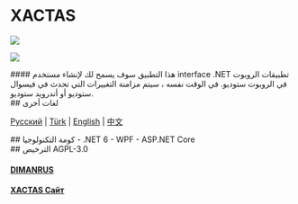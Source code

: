 # XACTAS
![](https://xactas.dimanrus.ru/images/Xactas.png)

![](https://visitor-badge.glitch.me/badge?page_id=dimanrus.xactas)

<div dit="rtl">
#### هذا التطبيق سوف يسمح لك لإنشاء مستخدم interface .NET تطبيقات الروبوت في الروبوت ستوديو. في الوقت نفسه ، سيتم مزامنة التغييرات التي تحدث في فيسوال ستوديو أو أندرويد ستوديو.

<div dit="rtl">
## لغات أخرى

[Русский](https://github.com/DIMANRUS/XACTAS/blob/main/README.md) | [Türk](https://github.com/DIMANRUS/XACTAS/blob/main/Readmes/README.TR.md) | [English](https://github.com/DIMANRUS/XACTAS/blob/main/Readmes/README.EN.md) | [中文](https://github.com/DIMANRUS/XACTAS/blob/main/Readmes/README.ZH.md)

<div dit="rtl">
## كومة التكنولوجيا
- .NET 6
- WPF
- ASP.NET Core

<div dit="rtl">
## الترخيص
AGPL-3.0

#### [DIMANRUS](dimanrus.ru)
#### [XACTAS Сайт](https://xactas.dimanrus.ru/)
